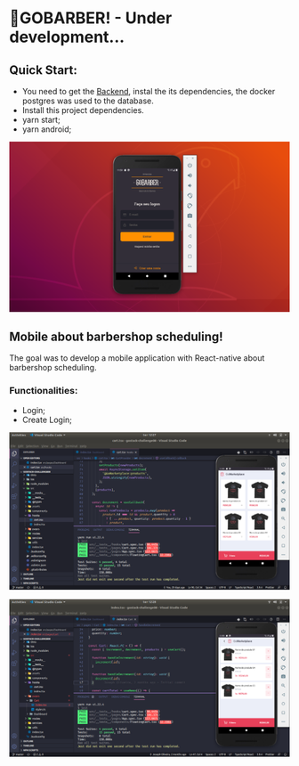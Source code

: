 # 🚀GOBARBER! - Under development...

## Quick Start:

- You need to get the [Backend](https://github.com/jenifferazevedo/gobarber_backend), instal the its dependencies, the docker postgres was used to the database.
- Install this project dependencies.
- yarn start;
- yarn android;

![](https://github.com/jenifferazevedo/gobarber_mobile/blob/master/readme_docs/app_gobarberLogin.png)

## Mobile about barbershop scheduling!

The goal was to develop a mobile application with React-native about barbershop scheduling.

### Functionalities:

- Login;
- Create Login;

![](https://github.com/jenifferazevedo/gostack-challenge08/blob/master/docs/mobile1.png)

![](https://github.com/jenifferazevedo/gostack-challenge08/blob/master/docs/mobile2.png)
